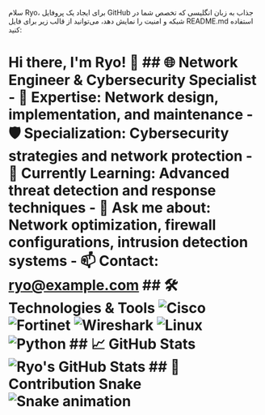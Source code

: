 سلام Ryo،
برای ایجاد یک پروفایل GitHub جذاب به زبان انگلیسی که تخصص شما در شبکه و امنیت را نمایش دهد، می‌توانید از قالب زیر برای فایل README.md استفاده کنید:
# Hi there, I'm Ryo! 👋 ## 🌐 Network Engineer & Cybersecurity Specialist - 🔧 **Expertise:** Network design, implementation, and maintenance - 🛡️ **Specialization:** Cybersecurity strategies and network protection - 🌱 **Currently Learning:** Advanced threat detection and response techniques - 💬 **Ask me about:** Network optimization, firewall configurations, intrusion detection systems - 📫 **Contact:** [ryo@example.com](mailto:ryo@example.com) ## 🛠️ Technologies & Tools ![Cisco](https://img.shields.io/badge/Cisco-1BA0D7?style=for-the-badge&logo=cisco&logoColor=white) ![Fortinet](https://img.shields.io/badge/Fortinet-EE3124?style=for-the-badge&logo=fortinet&logoColor=white) ![Wireshark](https://img.shields.io/badge/Wireshark-1679A7?style=for-the-badge&logo=wireshark&logoColor=white) ![Linux](https://img.shields.io/badge/Linux-FCC624?style=for-the-badge&logo=linux&logoColor=black) ![Python](https://img.shields.io/badge/Python-3776AB?style=for-the-badge&logo=python&logoColor=white) ## 📈 GitHub Stats ![Ryo's GitHub Stats](https://github-readme-stats.vercel.app/api?username=YourUsername&show_icons=true&theme=radical) ## 🐍 Contribution Snake ![Snake animation](https://github.com/YourUsername/YourUsername/blob/output/github-contribution-grid-snake.svg)
